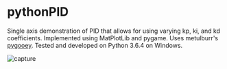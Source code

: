 # pythonPID

Single axis demonstration of PID that allows for using varying kp, ki, and kd coefficients. Implemented using MatPlotLib and pygame. Uses metulburr's [pygooey](https://github.com/metulburr/pygooey). Tested and developed on Python 3.6.4 on Windows.

![capture](https://user-images.githubusercontent.com/24536303/40583914-9bea8a02-614c-11e8-9f2f-ee43d1985762.PNG)
